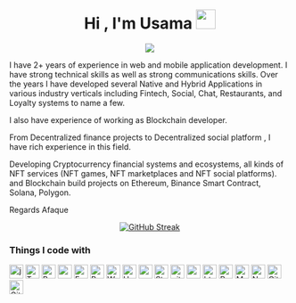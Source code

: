 <h1 align="center">Hi , I'm Usama <img src="https://media.giphy.com/media/hvRJCLFzcasrR4ia7z/giphy.gif" width="35"></h1>

<p align="center">
  <a href="https://github.com/DenverCoder1/readme-typing-svg"><img src="https://readme-typing-svg.herokuapp.com?lines=Afaque+Ahmed;Web+Application+Developer;Mobile+Application+Developer;BLOCKCHAIN+Developer;&center=true&width=500&height=50"></a>
</p>
I have 2+ years of experience in web and mobile application development. I have strong technical skills as well as strong communications skills. Over the years I have developed several Native and Hybrid Applications in various industry verticals including Fintech, Social, Chat, Restaurants, and Loyalty systems to name a few.

I also have experience of working as Blockchain developer.

From Decentralized finance projects to Decentralized social platform , I have rich experience in this field.

Developing Cryptocurrency financial systems and ecosystems, all kinds of NFT services (NFT games, NFT marketplaces and NFT social platforms). and Blockchain build projects on Ethereum, Binance Smart Contract, Solana, Polygon.

Regards
Afaque

<div align="center">

[![GitHub Streak](http://github-readme-streak-stats.herokuapp.com?user=engrusamaansari&theme=dark&hide_border=true&date_format=%5BY.%5Dn.j)](https://git.io/streak-stats)

</div>

<h3>Things I code with</h3>
<p>
  <img height='25px' alt="js" src="https://img.shields.io/badge/JavaScript-323330?style=for-the-badge&logo=javascript&logoColor=F7DF1E"/>
  <img height='25px' alt="TypeScript" src="https://img.shields.io/badge/-TypeScript-007ACC?style=flat-square&logo=typescript&logoColor=white" />

  <img height='25px' alt="React" src="https://img.shields.io/badge/-React-45b8d8?style=flat-square&logo=react&logoColor=white" />
  <!-- <img height='25px' alt="Gatsby" src="https://img.shields.io/badge/Gatsby-663399?style=for-the-badge&logo=gatsby&logoColor=white" /> -->
  <img height='25px' alt="react-native" src="https://img.shields.io/badge/React_Native-20232A?style=for-the-badge&logo=react&logoColor=61DAFB" />
  <!-- <img height='25px' alt="Flutter" src="https://img.shields.io/badge/Flutter-02569B?style=for-the-badge&logo=flutter&logoColor=white" /> -->
  <!-- <img height='25px' alt="Dart" src="https://img.shields.io/badge/Dart-0175C2?style=for-the-badge&logo=dart&logoColor=white" /> -->
   <img height='25px' alt="Express" src="https://img.shields.io/badge/Express.js-404D59?style=for-the-badge" />
  <!-- <img height='25px' alt="MySql" src="https://img.shields.io/badge/MySQL-00000F?style=for-the-badge&logo=mysql&logoColor=white" /> -->
  <img height='25px' alt="PostgreSQL" src="https://img.shields.io/badge/PostgreSQL-316192?style=for-the-badge&logo=postgresql&logoColor=white" />
  <!-- <img height='25px' alt="Jest" src="https://img.shields.io/badge/Jest-323330?style=for-the-badge&logo=Jest&logoColor=white" /> -->
  <img height='25px' alt="Webpack" src="https://img.shields.io/badge/-Webpack-8DD6F9?style=flat-square&logo=webpack&logoColor=white" /> 
  <!-- <img height='25px' alt="Apollo" src="https://img.shields.io/badge/-Apollo%20GraphQL-311C87?style=flat-square&logo=apollo-graphql&logoColor=white" /> -->
  <img height='25px' alt="Heroku" src="https://img.shields.io/badge/-Heroku-430098?style=flat-square&logo=heroku&logoColor=white" />
  <img height='25px' alt="redux" src="https://img.shields.io/badge/-Redux-764ABC?style=flat-square&logo=redux&logoColor=white" />
  <!-- <img height='25px' alt="GraphQL" src="https://img.shields.io/badge/-GraphQL-E10098?style=flat-square&logo=graphql&logoColor=white" /> -->
  <!-- <img height='25px' alt="Sass" src="https://img.shields.io/badge/-Sass-CC6699?style=flat-square&logo=sass&logoColor=white" /> -->
  <img height='25px' alt="Styled Components" src="https://img.shields.io/badge/-Styled_Components-db7092?style=flat-square&logo=styled-components&logoColor=white" />
  <img height='25px' alt="git" src="https://img.shields.io/badge/-Git-F05032?style=flat-square&logo=git&logoColor=white" />
  <img height='25px' alt="npm" src="https://img.shields.io/badge/-NPM-CB3837?style=flat-square&logo=npm&logoColor=white" />
  <img height='25px' alt="html5" src="https://img.shields.io/badge/-HTML5-E34F26?style=flat-square&logo=html5&logoColor=white" />
  <!-- <img height='25px' alt="d3js" src="https://img.shields.io/badge/-D3.js-F9A03C?style=flat-square&logo=d3.js&logoColor=white" /> -->
  <img height='25px' alt="Prettier" src="https://img.shields.io/badge/-Prettier-F7B93E?style=flat-square&logo=prettier&logoColor=white" />
  <img height='25px' alt="MongoDB" src="https://img.shields.io/badge/-MongoDB-13aa52?style=flat-square&logo=mongodb&logoColor=white" />
  <img height='25px' alt="Nodejs" src="https://img.shields.io/badge/-Nodejs-43853d?style=flat-square&logo=Node.js&logoColor=white" />
   <img height='25px' alt="Github" src="https://img.shields.io/badge/GitHub-100000?style=for-the-badge&logo=github&logoColor=white" />
    <img height='25px' alt="Gitlab" src="https://img.shields.io/badge/GitLab-330F63?style=for-the-badge&logo=gitlab&logoColor=white" />
    <!-- <img height='25px' alt="AWS" src="https://img.shields.io/badge/Amazon_AWS-232F3E?style=for-the-badge&logo=amazon-aws&logoColor=white" /> -->
</p>
